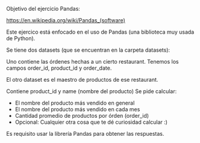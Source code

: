Objetivo del ejercicio Pandas:

https://en.wikipedia.org/wiki/Pandas_(software)

Este ejercico está enfocado en el uso de Pandas (una biblioteca muy usada de Python).

Se tiene dos datasets (que se encuentran en la carpeta datasets):

Uno contiene las órdenes hechas a un cierto restaurant. Tenemos los campos order_id, product_id y order_date.

El otro dataset es el maestro de productos de ese restaurant.

Contiene product_id y name (nombre del producto) Se pide calcular:

* El nombre del producto más vendido en general
* El nombre del producto más vendido en cada mes
* Cantidad promedio de productos por órden (order_id)
* Opcional: Cualquier otra cosa que te dé curiosidad calcular :)

Es requisito usar la librería Pandas para obtener las respuestas.
